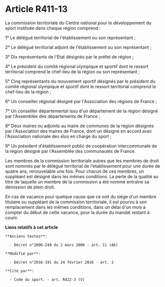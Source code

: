 # Article R411-13

La commission territoriale du Centre national pour le développement du sport instituée dans chaque région comprend : 

1° Le délégué territorial de l'établissement ou son représentant ; 

2° Le délégué territorial adjoint de l'établissement ou son représentant ; 

3° Dix représentants de l'Etat désignés par le préfet de région ; 

4° Le président du comité régional olympique et sportif dont le ressort territorial comprend le chef-lieu de la région ou son
représentant ; 

5° Cinq représentants du mouvement sportif désignés par le président du comité régional olympique et sportif dont le ressort
territorial comprend le chef-lieu de la région ; 

6° Un conseiller régional désigné par l'Association des régions de France ; 

7° Un conseiller départemental issu d'un département de la région désigné par l'Assemblée des départements de France ; 

8° Deux maires ou adjoints au maire de communes de la région désignés par l'Association des maires de France, dont un désigné
en accord avec l'Association nationale des élus en charge du sport ; 

9° Un président d'établissement public de coopération intercommunale de la région désigné par l'Assemblée des communautés de
France. 

Les membres de la commission territoriale autres que les membres de droit sont nommés par le délégué territorial de
l'établissement pour une durée de quatre ans, renouvelable une fois. Pour chacun de ces membres, un suppléant est désigné
dans les mêmes conditions. La perte de la qualité au titre de laquelle un membre de la commission a été nommé entraîne sa
démission de plein droit.

En cas de vacance pour quelque cause que ce soit du siège d'un membre titulaire ou suppléant de la commission territoriale,
il est pourvu à son remplacement dans les mêmes conditions, dans un délai d'un mois à compter du début de cette vacance, pour
la durée du mandat restant à courir.

**Liens relatifs à cet article**

	**Anciens textes**:

	  - Décret n°2006-248 du 2 mars 2006 - art. 11 (Ab)

	**Modifié par**:

	  - Décret n°2016-191 du 24 février 2016 - art. 2

	**Cité par**:

	  - Code du sport. - art. R422-3 (V)
